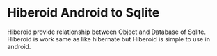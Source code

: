 <H1>Hiberoid Android to Sqlite</H1>
Hiberoid provide relationship between Object and Database of Sqlite.
Hiberoid is work same as like hibernate but Hiberoid is simple to use in android.
